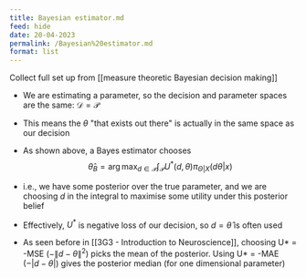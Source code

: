 ```yaml
---
title: Bayesian estimator.md
feed: hide
date: 20-04-2023
permalink: /Bayesian%20estimator.md
format: list
---
```



Collect full set up from [[measure theoretic Bayesian decision making]]

- We are estimating a parameter, so the decision and parameter spaces are the same: $\mathcal D = \mathcal P$
- This means the $\theta$ "that exists out there" is actually in the same space as our decision
- As shown above, a Bayes estimator chooses $$\hat \theta_B = \arg\max_{d\in\mathcal P} \int_\mathcal P U^*(d, \theta)\pi_{\Theta | X}(d\theta | x)$$
- i.e., we have some posterior over the true parameter, and we are choosing $d$ in the integral to maximise some utility under this posterior belief
- Effectively, $U^*$ is negative loss of our decision, so $d=\hat\theta$ is often used

- As seen before in [[3G3 - Introduction to Neuroscience]], choosing U* = -MSE ($-\|d-\theta\|^2$) picks the mean of the posterior. Using U* = -MAE ($-|d-\theta|$) gives the posterior median (for one dimensional parameter)
